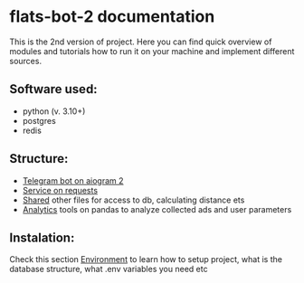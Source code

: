 # flats-bot-2 documentation

This is the 2nd version of project.
Here you can find quick overview of modules and tutorials how to run it on your machine and implement different sources. 

## Software used:

- python (v. 3.10+)
- postgres
- redis

## Structure:

- [Telegram bot on aiogram 2](./telegram-bot.md)
- [Service on requests](./services.md)
- [Shared](./services.md) other files for access to db, calculating distance ets
- [Analytics](./analytics.md) tools on pandas to analyze collected ads and user parameters

## Instalation:
Check this section [Environment](./environment.md) to learn how to setup project, what is the database structure, what .env variables you need etc 




